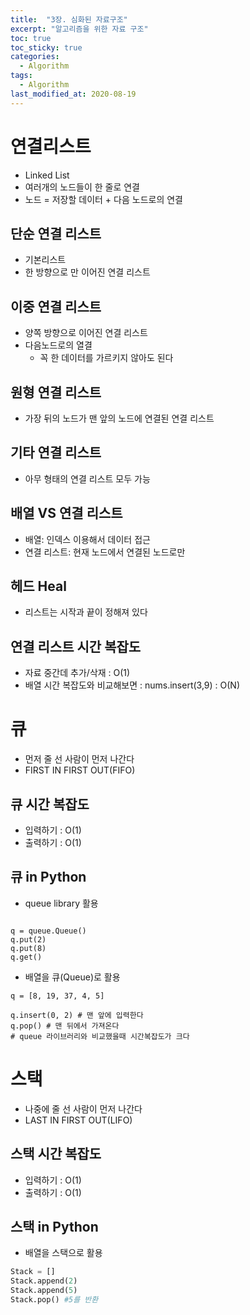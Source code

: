 ```yaml
---
title:  "3장. 심화된 자료구조"
excerpt: "알고리즘을 위한 자료 구조"
toc: true
toc_sticky: true
categories:
  - Algorithm
tags:
  - Algorithm
last_modified_at: 2020-08-19
---
```


# 연결리스트

* Linked List
* 여러개의 노드들이 한 줄로 연결
* 노드 = 저장할 데이터 + 다음 노드로의 연결

## 단순 연결 리스트 

* 기본리스트
* 한 방향으로 만 이어진 연결 리스트

## 이중 연결 리스트

* 양쪽 방향으로 이어진 연결 리스트
* 다음노드로의 열결 
  * 꼭 한 데이터를 가르키지 않아도 된다

## 원형 연결 리스트

* 가장 뒤의 노드가 맨 앞의 노드에 연결된 연결 리스트

## 기타 연결 리스트

* 아무 형태의 연결 리스트 모두 가능

## 배열 VS 연결 리스트

* 배열: 인덱스 이용해서 데이터 접근
* 연결 리스트: 현재 노드에서 연결된 노드로만

## 헤드 Heal

* 리스트는 시작과 끝이 정해져 있다

## 연결 리스트 시간 복잡도

* 자료 중간데 추가/삭재 : O(1)
* 배열 시간 복잡도와 비교해보면 : nums.insert(3,9) : O(N)

# 큐

* 먼저 줄 선 사람이 먼저 나간다
* FIRST IN FIRST OUT(FIFO)

## 큐 시간 복잡도

* 입력하기 : O(1)
* 출력하기 : O(1)

## 큐 in Python

* queue library 활용

```import queue

q = queue.Queue()
q.put(2)
q.put(8)
q.get()
```

* 배열을 큐(Queue)로 활용

```
q = [8, 19, 37, 4, 5]

q.insert(0, 2) # 맨 앞에 입력한다
q.pop() # 맨 뒤에서 가져온다
# queue 라이브러리와 비교했을때 시간복잡도가 크다
```

# 스택

* 나중에 줄 선 사람이 먼저 나간다
* LAST IN FIRST OUT(LIFO)

## 스택 시간 복잡도

* 입력하기 : O(1)
* 출력하기 : O(1)

## 스택 in Python
* 배열을 스택으로 활용

```python
Stack = []
Stack.append(2)
Stack.append(5)
Stack.pop() #5를 반환
```
